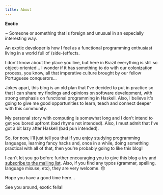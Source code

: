 ```yaml
---
title: About
---
```


**Exotic**

  ~ Someone or something that is foreign and unusual in an especially
  interesting way.

An exotic developer is how I feel as a functional programming enthusiast living
in a world full of (side-)effects.

I don't know about the place you live, but here in Brazil everything is still so
object-oriented... I wonder if it has something to do with our colonization
process, you know, all that imperative culture brought by our fellow Portuguese
conquerors...

Jokes apart, this blog is an old plan that I've decided to put in practice so
that I can share my findings and opinions on software development, with strong
emphasis on functional programming in Haskell. Also, I believe it's going to
give me good opportunities to learn, teach and connect deeper with this
community.

My personal story with computing is somewhat long and I don't intend to get you
bored upfront (bad rhyme not intended). Also, I must admit that I've got a bit
lazy after Haskell (bad pun intended).

So, for now, I'll just tell you that if you enjoy studying programming
languages, learning fancy hacks and, once in a while, doing something practical
with all of that, then you're probably going to like this blog!

I can't let you go before further encouraging you to give this blog a try and
[subscribe to the mailing list](/contact#subscribe).  Also, if you find any
typos (grammar, spelling, language misuse, etc), they are very welcome. 🙃

Hope you have a good time here...

See you around, exotic fella!
